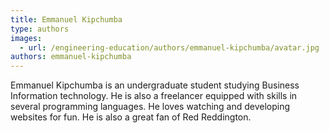 ```yaml
---
title: Emmanuel Kipchumba
type: authors
images:
  - url: /engineering-education/authors/emmanuel-kipchumba/avatar.jpg
authors: emmanuel-kipchumba
---
```

Emmanuel Kipchumba is an undergraduate student studying Business Information technology. He is also a freelancer equipped with skills in several programming languages. He loves watching and developing websites for fun. He is also a great fan of Red Reddington.
